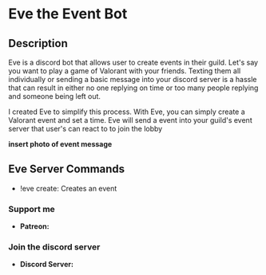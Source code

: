 # Eve the Event Bot

## Description
Eve is a discord bot that allows user to create events in their guild. Let's say you want to play a game of Valorant with your friends. 
Texting them all individually or sending a basic message into your discord server is a hassle that can result in either no one replying on time
or too many people replying and someone being left out.

I created Eve to simplify this process. With Eve, you can simply create a Valorant event and set a time. Eve will send a event into your guild's 
event server that user's can react to to join the lobby

**insert photo of event message**

## Eve Server Commands

- !eve create: Creates an event

### Support me

- __Patreon:__

### Join the discord server

- __Discord Server:__
